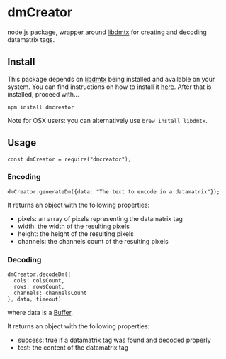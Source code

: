 # dmCreator

node.js package, wrapper around [libdmtx](http://libdmtx.sourceforge.net/) for creating and decoding datamatrix tags.

## Install

This package depends on [libdmtx](http://libdmtx.sourceforge.net/) being installed and available on your system. You can find instructions on how to install it [here](http://libdmtx.wikidot.com/general-instructions). After that is installed, proceed with...
```
npm install dmcreator
```
Note for OSX users: you can alternatively use `brew install libdmtx`.

## Usage
```
const dmCreator = require("dmcreator");
```

### Encoding
```
dmCreator.generateDm({data: "The text to encode in a datamatrix"});
```
It returns an object with the following properties:
* pixels: an array of pixels representing the datamatrix tag
* width: the width of the resulting pixels
* height: the height of the resulting pixels
* channels: the channels count of the resulting pixels

### Decoding
```
dmCreator.decodeDm({
  cols: colsCount,
  rows: rowsCount,
  channels: channelsCount
}, data, timeout)
```
where data is a [Buffer](https://nodejs.org/api/buffer.html).

It returns an object with the following properties:
* success: true if a datamatrix tag was found and decoded properly
* test: the content of the datamatrix tag
